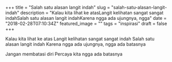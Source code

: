 +++
title = "Salah satu alasan langit indah"
slug = "salah-satu-alasan-langit-indah"
description = "Kalau kita lihat ke atasLangit kelihatan sangat sangat indahSalah satu alasan langit indahKarena ngga ada ujungnya, ngga"
date = "2018-02-28T07:10:34Z"
featured_image = ""
tags = "inspirasi"
draft = false
+++ 
 
Kalau kita lihat ke atas
Langit kelihatan sangat sangat indah
Salah satu alasan langit indah
Karena ngga ada ujungnya, ngga ada batasnya

Jangan membatasi diri
Percaya kita ngga ada batasnya